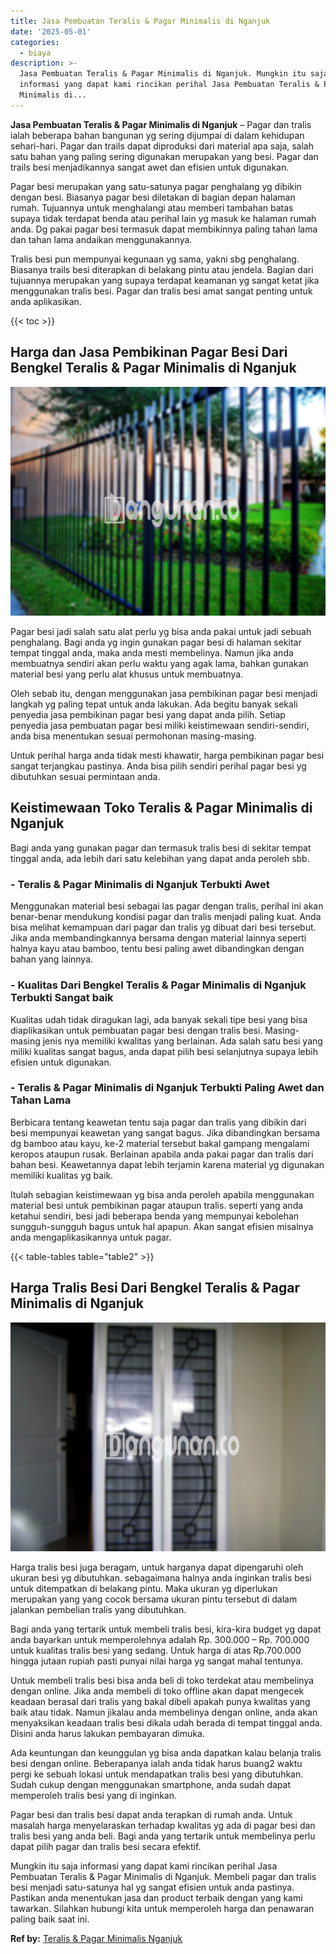 ```yaml
---
title: Jasa Pembuatan Teralis & Pagar Minimalis di Nganjuk
date: '2025-05-01'
categories:
  - biaya
description: >-
  Jasa Pembuatan Teralis & Pagar Minimalis di Nganjuk. Mungkin itu saja
  informasi yang dapat kami rincikan perihal Jasa Pembuatan Teralis & Pagar
  Minimalis di...
---
```


**Jasa Pembuatan Teralis & Pagar Minimalis di Nganjuk** – Pagar dan tralis ialah beberapa bahan bangunan yg sering dijumpai di dalam kehidupan sehari-hari. Pagar dan trails dapat diproduksi dari material apa saja, salah satu bahan yang paling sering digunakan merupakan yang besi. Pagar dan trails besi menjadikannya sangat awet dan efisien untuk digunakan.

Pagar besi merupakan yang satu-satunya pagar penghalang yg dibikin dengan besi. Biasanya pagar besi diletakan di bagian depan halaman rumah. Tujuannya untuk menghalangi atau memberi tambahan batas supaya tidak terdapat benda atau perihal lain yg masuk ke halaman rumah anda. Dg pakai pagar besi termasuk dapat membikinnya paling tahan lama dan tahan lama andaikan menggunakannya.

Tralis besi pun mempunyai kegunaan yg sama, yakni sbg penghalang. Biasanya trails besi diterapkan di belakang pintu atau jendela. Bagian dari tujuannya merupakan yang supaya terdapat keamanan yg sangat ketat jika menggunakan tralis besi. Pagar dan tralis besi amat sangat penting untuk anda aplikasikan.

{{< toc >}}

## Harga dan Jasa Pembikinan Pagar Besi Dari Bengkel Teralis & Pagar Minimalis di Nganjuk

![Jasa Pembuatan Teralis & Pagar Minimalis di Nganjuk](/images/pagar-minimalis-murah-48.png)

Pagar besi jadi salah satu alat perlu yg bisa anda pakai untuk jadi sebuah penghalang. Bagi anda yg ingin gunakan pagar besi di halaman sekitar tempat tinggal anda, maka anda mesti membelinya. Namun jika anda membuatnya sendiri akan perlu waktu yang agak lama, bahkan gunakan material besi yang perlu alat khusus untuk membuatnya.

Oleh sebab itu, dengan menggunakan jasa pembikinan pagar besi menjadi langkah yg paling tepat untuk anda lakukan. Ada begitu banyak sekali penyedia jasa pembikinan pagar besi yang dapat anda pilih. Setiap penyedia jasa pembuatan pagar besi miliki keistimewaan sendiri-sendiri, anda bisa menentukan sesuai permohonan masing-masing.

Untuk perihal harga anda tidak mesti khawatir, harga pembikinan pagar besi sangat terjangkau pastinya. Anda bisa pilih sendiri perihal pagar besi yg dibutuhkan sesuai permintaan anda.

## Keistimewaan Toko Teralis & Pagar Minimalis di Nganjuk

Bagi anda yang gunakan pagar dan termasuk tralis besi di sekitar tempat tinggal anda, ada lebih dari satu kelebihan yang dapat anda peroleh sbb.

### \- Teralis & Pagar Minimalis di Nganjuk Terbukti Awet

Menggunakan material besi sebagai las pagar dengan tralis, perihal ini akan benar-benar mendukung kondisi pagar dan tralis menjadi paling kuat. Anda bisa melihat kemampuan dari pagar dan tralis yg dibuat dari besi tersebut. Jika anda membandingkannya bersama dengan material lainnya seperti halnya kayu atau bamboo, tentu besi paling awet dibandingkan dengan bahan yang lainnya.

### \- Kualitas Dari Bengkel Teralis & Pagar Minimalis di Nganjuk Terbukti Sangat baik

Kualitas udah tidak diragukan lagi, ada banyak sekali tipe besi yang bisa diaplikasikan untuk pembuatan pagar besi dengan tralis besi. Masing-masing jenis nya memiliki kwalitas yang berlainan. Ada salah satu besi yang miliki kualitas sangat bagus, anda dapat pilih besi selanjutnya supaya lebih efisien untuk digunakan.

### \- Teralis & Pagar Minimalis di Nganjuk Terbukti Paling Awet dan Tahan Lama

Berbicara tentang keawetan tentu saja pagar dan tralis yang dibikin dari besi mempunyai keawetan yang sangat bagus. Jika dibandingkan bersama dg bamboo atau kayu, ke-2 material tersebut bakal gampang mengalami keropos ataupun rusak. Berlainan apabila anda pakai pagar dan tralis dari bahan besi. Keawetannya dapat lebih terjamin karena material yg digunakan memiliki kualitas yg baik.

Itulah sebagian keistimewaan yg bisa anda peroleh apabila menggunakan material besi untuk pembikinan pagar ataupun tralis. seperti yang anda ketahui sendiri, besi jadi beberapa benda yang mempunyai kebolehan sungguh-sungguh bagus untuk hal apapun. Akan sangat efisien misalnya anda mengaplikasikannya untuk pagar.

{{< table-tables table="table2" >}}

## Harga Tralis Besi Dari Bengkel Teralis & Pagar Minimalis di Nganjuk

![Jasa Pembuatan Teralis & Pagar Minimalis di Nganjuk](/images/teralis-minimalis-murah-03.png)

Harga tralis besi juga beragam, untuk harganya dapat dipengaruhi oleh ukuran besi yg dibutuhkan. sebagaimana halnya anda inginkan tralis besi untuk ditempatkan di belakang pintu. Maka ukuran yg diperlukan merupakan yang yang cocok bersama ukuran pintu tersebut di dalam jalankan pembelian tralis yang dibutuhkan.

Bagi anda yang tertarik untuk membeli tralis besi, kira-kira budget yg dapat anda bayarkan untuk memperolehnya adalah Rp. 300.000 – Rp. 700.000 untuk kualitas tralis besi yang sedang. Untuk harga di atas Rp.700.000 hingga jutaan rupiah pasti punyai nilai harga yg sangat mahal tentunya.

Untuk membeli tralis besi bisa anda beli di toko terdekat atau membelinya dengan online. Jika anda membeli di toko offline akan dapat mengecek keadaan berasal dari tralis yang bakal dibeli apakah punya kwalitas yang baik atau tidak. Namun jikalau anda membelinya dengan online, anda akan menyaksikan keadaan tralis besi dikala udah berada di tempat tinggal anda. Disini anda harus lakukan pembayaran dimuka.

Ada keuntungan dan keunggulan yg bisa anda dapatkan kalau belanja tralis besi dengan online. Beberapanya ialah anda tidak harus buang2 waktu pergi ke sebuah lokasi untuk mendapatkan tralis besi yang dibutuhkan. Sudah cukup dengan menggunakan smartphone, anda sudah dapat memperoleh tralis besi yang di inginkan.

Pagar besi dan tralis besi dapat anda terapkan di rumah anda. Untuk masalah harga menyelaraskan terhadap kwalitas yg ada di pagar besi dan tralis besi yang anda beli. Bagi anda yang tertarik untuk membelinya perlu dapat pilih pagar dan tralis besi secara efektif.

Mungkin itu saja informasi yang dapat kami rincikan perihal Jasa Pembuatan Teralis & Pagar Minimalis di Nganjuk. Membeli pagar dan tralis besi menjadi satu-satunya hal yg sangat efisien untuk anda pastinya. Pastikan anda menentukan jasa dan product terbaik dengan yang kami tawarkan. Silahkan hubungi kita untuk memperoleh harga dan penawaran paling baik saat ini.

**Ref by:** [Teralis & Pagar Minimalis Nganjuk](https://id.wikipedia.org/wiki/Teralis)
